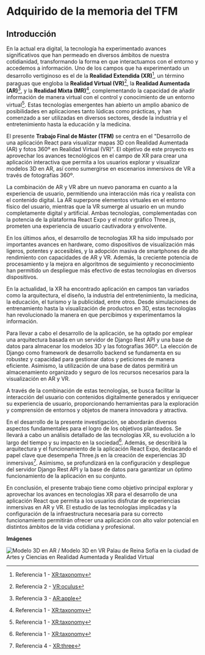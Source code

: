 # Adquirido de la memoria del TFM

## Introducción

En la actual era digital, la tecnología ha experimentado avances significativos que han permeado en diversos ámbitos de nuestra cotidianidad, transformando la forma en que interactuamos con el entorno y accedemos a información. Uno de los campos que ha experimentado un desarrollo vertiginoso es el de la **Realidad Extendida (XR)**[^1], un término paraguas que engloba la **Realidad Virtual (VR)**[^2], la **Realidad Aumentada (AR)**[^3], y la **Realidad Mixta (MR)**[^1], complementando la capacidad de añadir información de manera virtual con el control y conocimiento de un entorno virtual[^1]. Estas tecnologías emergentes han abierto un amplio abanico de posibilidades en aplicaciones tanto lúdicas como prácticas, y han comenzado a ser utilizadas en diversos sectores, desde la industria y el entretenimiento hasta la educación y la medicina.

El presente **Trabajo Final de Máster (TFM)** se centra en el "Desarrollo de una aplicación React para visualizar mapas 3D con Realidad Aumentada (AR) y fotos 360º en Realidad Virtual (VR)". El objetivo de este proyecto es aprovechar los avances tecnológicos en el campo de XR para crear una aplicación interactiva que permita a los usuarios explorar y visualizar modelos 3D en AR, así como sumergirse en escenarios inmersivos de VR a través de fotografías 360º.

La combinación de AR y VR abre un nuevo panorama en cuanto a la experiencia de usuario, permitiendo una interacción más rica y realista con el contenido digital. La AR superpone elementos virtuales en el entorno físico del usuario, mientras que la VR sumerge al usuario en un mundo completamente digital y artificial. Ambas tecnologías, complementadas con la potencia de la plataforma React Expo y el motor gráfico Three.js, prometen una experiencia de usuario cautivadora y envolvente.

En los últimos años, el desarrollo de tecnologías XR ha sido impulsado por importantes avances en hardware, como dispositivos de visualización más ligeros, potentes y accesibles, y la adopción masiva de smartphones de alto rendimiento con capacidades de AR y VR. Además, la creciente potencia de procesamiento y la mejora en algoritmos de seguimiento y reconocimiento han permitido un despliegue más efectivo de estas tecnologías en diversos dispositivos.

En la actualidad, la XR ha encontrado aplicación en campos tan variados como la arquitectura, el diseño, la industria del entretenimiento, la medicina, la educación, el turismo y la publicidad, entre otros. Desde simulaciones de entrenamiento hasta la visualización de productos en 3D, estas tecnologías han revolucionado la manera en que percibimos y experimentamos la información.

Para llevar a cabo el desarrollo de la aplicación, se ha optado por emplear una arquitectura basada en un servidor de Django Rest API y una base de datos para almacenar los modelos 3D y las fotografías 360º. La elección de Django como framework de desarrollo backend se fundamenta en su robustez y capacidad para gestionar datos y peticiones de manera eficiente. Asimismo, la utilización de una base de datos permitirá un almacenamiento organizado y seguro de los recursos necesarios para la visualización en AR y VR.

A través de la combinación de estas tecnologías, se busca facilitar la interacción del usuario con contenidos digitalmente generados y enriquecer su experiencia de usuario, proporcionando herramientas para la exploración y comprensión de entornos y objetos de manera innovadora y atractiva.

En el desarrollo de la presente investigación, se abordarán diversos aspectos fundamentales para el logro de los objetivos planteados. Se llevará a cabo un análisis detallado de las tecnologías XR, su evolución a lo largo del tiempo y su impacto en la sociedad[^1]. Además, se describirá la arquitectura y el funcionamiento de la aplicación React Expo, destacando el papel clave que desempeña Three.js en la creación de experiencias 3D inmersivas[^4]. Asimismo, se profundizará en la configuración y despliegue del servidor Django Rest API y la base de datos para garantizar un óptimo funcionamiento de la aplicación en su conjunto.

En conclusión, el presente trabajo tiene como objetivo principal explorar y aprovechar los avances en tecnologías XR para el desarrollo de una aplicación React que permita a los usuarios disfrutar de experiencias inmersivas en AR y VR. El estudio de las tecnologías implicadas y la configuración de la infraestructura necesaria para su correcto funcionamiento permitirán ofrecer una aplicación con alto valor potencial en distintos ámbitos de la vida cotidiana y profesional.

**Imágenes**

![Modelo 3D en AR / Modelo 3D en VR](https://gdurl.com/AIXe)
Palau de Reina Sofía en la ciudad de Artes y Ciencias en Realidad Aumentada y Realidad Virtual

[^2]: Referencia 2 - [VR:oculus](URL)
[^1]: Referencia 1 - [XR:taxonomy](URL)
[^3]: Referencia 3 - [AR:apple](URL)
[^4]: Referencia 4 - [XR:three](URL)
